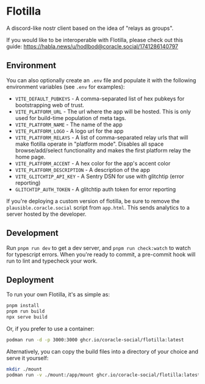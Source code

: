 # Flotilla

A discord-like nostr client based on the idea of "relays as groups".

If you would like to be interoperable with Flotilla, please check out this guide: https://habla.news/u/hodlbod@coracle.social/1741286140797

## Environment

You can also optionally create an `.env` file and populate it with the following environment variables (see `.env` for examples):

- `VITE_DEFAULT_PUBKEYS` - A comma-separated list of hex pubkeys for bootstrapping web of trust.
- `VITE_PLATFORM_URL` - The url where the app will be hosted. This is only used for build-time population of meta tags.
- `VITE_PLATFORM_NAME` - The name of the app
- `VITE_PLATFORM_LOGO` - A logo url for the app
- `VITE_PLATFORM_RELAYS` - A list of comma-separated relay urls that will make flotilla operate in "platform mode". Disables all space browse/add/select functionality and makes the first platform relay the home page.
- `VITE_PLATFORM_ACCENT` - A hex color for the app's accent color
- `VITE_PLATFORM_DESCRIPTION` - A description of the app
- `VITE_GLITCHTIP_API_KEY` - A Sentry DSN for use with glitchtip (error reporting)
- `GLITCHTIP_AUTH_TOKEN` - A glitchtip auth token for error reporting

If you're deploying a custom version of flotilla, be sure to remove the `plausible.coracle.social` script from `app.html`. This sends analytics to a server hosted by the developer.

## Development

Run `pnpm run dev` to get a dev server, and `pnpm run check:watch` to watch for typescript errors. When you're ready to commit, a pre-commit hook will run to lint and typecheck your work.

## Deployment

To run your own Flotilla, it's as simple as:

```sh
pnpm install
pnpm run build
npx serve build
```

Or, if you prefer to use a container:

```sh
podman run -d -p 3000:3000 ghcr.io/coracle-social/flotilla:latest
```

Alternatively, you can copy the build files into a directory of your choice and serve it yourself:

```sh
mkdir ./mount
podman run -v ./mount:/app/mount ghcr.io/coracle-social/flotilla:latest bash -c 'cp -r build/* mount'
```
